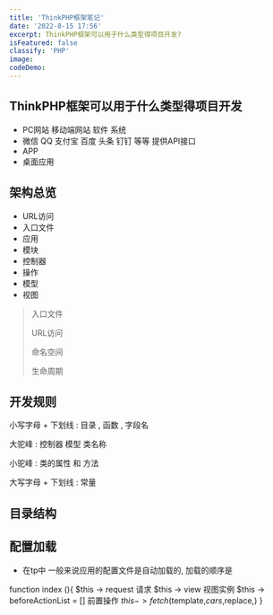 ```yaml
---
title: 'ThinkPHP框架笔记'
date: '2022-8-15 17:56'
excerpt: ThinkPHP框架可以用于什么类型得项目开发?
isFeatured: false
classify: 'PHP'
image:
codeDemo:
---
```


## ThinkPHP框架可以用于什么类型得项目开发

- PC网站  移动端网站 软件 系统
- 微信 QQ 支付宝 百度 头条 钉钉 等等 提供API接口
- APP
- 桌面应用

## 架构总览

- URL访问
- 入口文件
- 应用
- 模块
- 控制器
- 操作
- 模型
- 视图

> 入口文件
>
> URL访问
>
> 命名空间
>
> 生命周期

## 开发规则

小写字母 + 下划线 : 目录 , 函数 , 字段名

大驼峰	: 控制器   模型  类名称

小驼峰	: 类的属性 和 方法

大写字母 + 下划线	: 常量

## 目录结构

## 配置加载
- 在tp中 一般来说应用的配置文件是自动加载的, 加载的顺序是

function index (){
$this -> request 请求
$this -> view 视图实例
$this -> beforeActionList = []  前置操作
$this -> fetch($template,$cars,$replace,)
}



